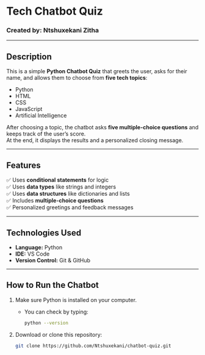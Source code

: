 # Tech Chatbot Quiz

### Created by: Ntshuxekani Zitha

---

## Description
This is a simple **Python Chatbot Quiz** that greets the user, asks for their name, and allows them to choose from **five tech topics**:
- Python  
- HTML  
- CSS  
- JavaScript  
- Artificial Intelligence  

After choosing a topic, the chatbot asks **five multiple-choice questions** and keeps track of the user’s score.  
At the end, it displays the results and a personalized closing message.

---

## Features
✅ Uses **conditional statements** for logic  
✅ Uses **data types** like strings and integers  
✅ Uses **data structures** like dictionaries and lists  
✅ Includes **multiple-choice questions**  
✅ Personalized greetings and feedback messages  

---

## Technologies Used
- **Language:** Python   
- **IDE:** VS Code  
- **Version Control:** Git & GitHub  

---

##  How to Run the Chatbot

1. Make sure Python is installed on your computer.  
   - You can check by typing:  
     ```bash
     python --version
     ```

2. Download or clone this repository:
   ```bash
   git clone https://github.com/Ntshuxekani/chatbot-quiz.git
